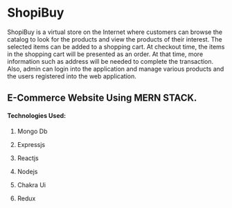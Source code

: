 # ShopiBuy 
ShopiBuy is a virtual store on the Internet where customers can browse the catalog to look for the products and view the products of their interest. The selected items can be added to a shopping cart. At checkout time, the items in the shopping cart will be presented as an order. At that time, more information such as address will be needed to complete the transaction. Also, admin can login into the application and manage various products and the users registered into the web application.

## E-Commerce Website Using MERN STACK. 

#### Technologies Used:  

 1. Mongo Db  
 
 2. Expressjs  
 
 3. Reactjs  
 4. Nodejs  
 5. Chakra Ui  
 6. Redux  
